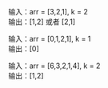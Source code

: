 输入：arr = [3,2,1], k = 2  
输出：[1,2] 或者 [2,1]  

输入：arr = [0,1,2,1], k = 1  
输出：[0]  

输入：arr = [6,3,2,1,4], k = 2  
输出：[1,2]  